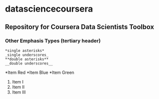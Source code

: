 # datasciencecoursera
## Repository for Coursera Data Scientists Toolbox

### Other Emphasis Types (tertiary header)
    *single asterisks*
    _single underscores_
    **double asterisks**
    __double underscores__


*Item Red
*Item Blue
*Item Green

1. Item I
2. Item II
3. Item III
